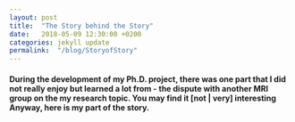 ```yaml
---
layout: post
title:  "The Story behind the Story"
date:   2018-05-09 12:30:00 +0200
categories: jekyll update
permalink:  "/blog/StoryofStory"
---
```


#### During the development of my Ph.D. project, there was one part that I did not really enjoy but learned a lot from - the dispute with another MRI group on the my research topic. You may find it [not | very] interesting Anyway, here is my part of the story.  


